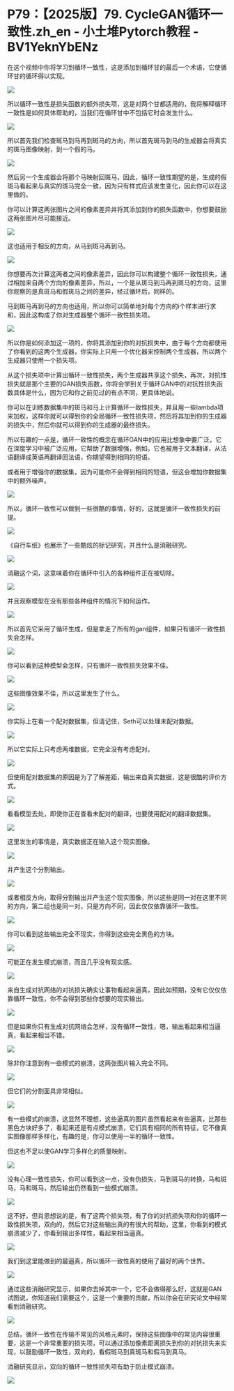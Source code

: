 # P79：【2025版】79. CycleGAN循环一致性.zh_en - 小土堆Pytorch教程 - BV1YeknYbENz

在这个视频中你将学习到循环一致性，这是添加到循环甘的最后一个术语，它使循环甘的循环得以实现。

![](img/1758b777e02d4b3dbe4931b7a4b63d23_1.png)

所以循环一致性是损失函数的额外损失项，这是对两个甘都适用的，我将解释循环一致性是如何具体帮助的，当我们在循环甘中不包括它时会发生什么。



![](img/1758b777e02d4b3dbe4931b7a4b63d23_3.png)

所以首先我们检查斑马到马再到斑马的方向，所以首先斑马到马的生成器会将真实的斑马图像映射，到一个假的马。



![](img/1758b777e02d4b3dbe4931b7a4b63d23_5.png)

然后另一个生成器会将那个马映射回斑马，因此，循环一致性期望的是，生成的假斑马看起来与真实的斑马完全一致，因为只有样式应该发生变化，因此你可以在这里做的。

你可以计算这两张图片之间的像素差异并将其添加到你的损失函数中，你想要鼓励这两张图片尽可能接近。

![](img/1758b777e02d4b3dbe4931b7a4b63d23_7.png)

这也适用于相反的方向，从马到斑马再到马。

![](img/1758b777e02d4b3dbe4931b7a4b63d23_9.png)

你想要再次计算这两者之间的像素差异，因此你可以构建整个循环一致性损失，通过相加来自两个方向的像素差异，所以，一个是从斑马到马再到斑马的方向，这里你观察的是真斑马和假斑马之间的差异，经过循环后，同样的。

马到斑马再到马的方向也适用，所以你可以简单地对每个方向的i个样本进行求和，因此这构成了你对生成器整个循环一致性损失项。



![](img/1758b777e02d4b3dbe4931b7a4b63d23_11.png)

所以你是如何添加这一项的，你将其添加到你的对抗损失中，由于每个方向都使用了你看到的这两个生成器，你实际上只用一个优化器来控制两个生成器，所以两个生成器只使用一个损失项。

从这个损失项中计算出循环一致性损失，两个生成器共享这个损失，再次，对抗性损失就是那个主要的GAN损失函数，你将会学到关于循环GAN中的对抗性损失函数具体是什么，因为它和你之前见过的有点不同，更具体地说。

你可以在训练数据集中的斑马和马上计算循环一致性损失，并且用一些lambda项来加权，这样你就可以得到你的全局循环一致性损失项，然后将其加到你的生成器的损失中，然后你就可以得到你的生成器的最终损失。

所以有趣的一点是，循环一致性的概念在循环GAN中的应用比想象中要广泛，它在深度学习中被广泛应用，它帮助了数据增强，例如，它也被用于文本翻译，从法语翻译成英语再翻译回法语，你期望得到相同的短语。

或者用于增强你的数据集，因为可能你不会得到相同的短语，但这会增加你数据集中的额外噪声。

![](img/1758b777e02d4b3dbe4931b7a4b63d23_13.png)

所以，循环一致性可以做到一些很酷的事情，好的，这就是循环一致性损失的前提。

![](img/1758b777e02d4b3dbe4931b7a4b63d23_15.png)

《自行车纸》也展示了一些酷炫的标记研究，并且什么是消融研究。

![](img/1758b777e02d4b3dbe4931b7a4b63d23_17.png)

消融这个词，这意味着你在循环中引入的各种组件正在被切除。

![](img/1758b777e02d4b3dbe4931b7a4b63d23_19.png)

并且观察模型在没有那些各种组件的情况下如何运作。

![](img/1758b777e02d4b3dbe4931b7a4b63d23_21.png)

所以首先它采用了循环生成，但是拿走了所有的gan组件，如果只有循环一致性损失会怎样。

![](img/1758b777e02d4b3dbe4931b7a4b63d23_23.png)

你可以看到这种模型会怎样，只有循环一致性损失效果不佳。

![](img/1758b777e02d4b3dbe4931b7a4b63d23_25.png)

这些图像效果不佳，所以这里发生了什么。

![](img/1758b777e02d4b3dbe4931b7a4b63d23_27.png)

你实际上在看一个配对数据集，但请记住，Seth可以处理未配对数据。

![](img/1758b777e02d4b3dbe4931b7a4b63d23_29.png)

所以它实际上只考虑两堆数据，它完全没有考虑配对。

![](img/1758b777e02d4b3dbe4931b7a4b63d23_31.png)

但使用配对数据集的原因是为了了解差距，输出来自真实数据，这是很酷的评价方式。

![](img/1758b777e02d4b3dbe4931b7a4b63d23_33.png)

看看模型去处，即使你正在查看未配对的翻译，也要使用配对的翻译数据集。

![](img/1758b777e02d4b3dbe4931b7a4b63d23_35.png)

这里发生的事情是，真实数据正在输入这个现实图像。

![](img/1758b777e02d4b3dbe4931b7a4b63d23_37.png)

并产生这个分割输出。

![](img/1758b777e02d4b3dbe4931b7a4b63d23_39.png)

或者相反方向，取得分割输出并产生这个现实图像，所以这些是同一对在这里不同的方向，第二组也是同一对，只是方向不同，因此仅仅依靠循环一致性。



![](img/1758b777e02d4b3dbe4931b7a4b63d23_41.png)

你可以看到这些输出完全不现实，你得到这些完全黑色的方块。

![](img/1758b777e02d4b3dbe4931b7a4b63d23_43.png)

可能正在发生模式崩溃，而且几乎没有现实感。

![](img/1758b777e02d4b3dbe4931b7a4b63d23_45.png)

来自生成对抗网络的对抗损失确实让事物看起来逼真，因此如预期，没有它仅仅依靠循环一致性，你不会得到那些你想要的现实输出。



![](img/1758b777e02d4b3dbe4931b7a4b63d23_47.png)

但是如果你只有生成对抗网络会怎样，没有循环一致性，嗯，输出看起来相当逼真，看起来相当不错。

![](img/1758b777e02d4b3dbe4931b7a4b63d23_49.png)

除非你注意到有一些模式的崩溃，这两张图片输入完全不同。

![](img/1758b777e02d4b3dbe4931b7a4b63d23_51.png)

但它们的分割面具非常相似。

![](img/1758b777e02d4b3dbe4931b7a4b63d23_53.png)

有一些模式的崩溃，这显然不理想，这些逼真的图片虽然看起来有些逼真，比那些黑色方块好多了，看起来还是有点模式崩溃，它们具有相同的所有特征，它不像真实图像那样多样化，有趣的是，你可以使用一半的循环一致性。

但这也不足以使GAN学习多样化的质量映射。

![](img/1758b777e02d4b3dbe4931b7a4b63d23_55.png)

没有心理一致性损失，你可以看到这一点，没有伪损失，马到斑马的转换，马和斑马，马和斑马，然后输出仍然看到一些模式崩溃。



![](img/1758b777e02d4b3dbe4931b7a4b63d23_57.png)

这不好，但肖恩想说的是，有了这两个损失项，有了你的对抗损失项和你的循环一致性损失项，双向的，然后它对这些输出真的有很大的帮助，这里，你看到的模式崩溃减少了，你看到输出多样性，看起来相当逼真。



![](img/1758b777e02d4b3dbe4931b7a4b63d23_59.png)

我们到这里能做到的最逼真，所以循环一致性真的使用了最好的两个世界。

![](img/1758b777e02d4b3dbe4931b7a4b63d23_61.png)

通过这些消融研究显示，如果你去掉其中一个，它不会做得那么好，这就是GAN试图说，你知道我们需要这个，这是一个重要的贡献，所以你会在研究论文中经常看到消融研究。



![](img/1758b777e02d4b3dbe4931b7a4b63d23_63.png)

总结，循环一致性在传输不常见的风格元素时，保持这些图像中的常见内容很重要，这是一个非常重要的损失项，可以通过添加像素距离损失到你的对抗损失来实现，以鼓励循环一致性，双向的，看假斑马到真斑马和假马到真马。

消融研究显示，双向的循环一致性损失项有助于防止模式崩溃。

![](img/1758b777e02d4b3dbe4931b7a4b63d23_65.png)